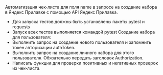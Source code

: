 Автоматизация чек-листа для поля name в запросе на создание набора в Яндекс Прилавке с помощью API Яндекс Прилавка.

- Для запуска тестов должны быть установлены пакеты pytest и requests
- Запуск всех тестов выполняется командой pytest
Создание набора для пользователя:
- Выполнить запрос на создание нового пользователя и запомнить токен авторизации authToken.
- Выполнить запрос на создание личного набора для этого пользователя. Обязательно передать заголовок Authorization.
- Написать функции для проверки позитивных и негативных проверок из чек-листа.